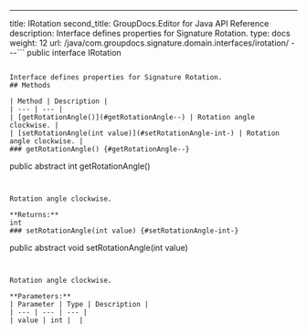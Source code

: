 ---
title: IRotation
second_title: GroupDocs.Editor for Java API Reference
description: Interface defines properties for Signature Rotation.
type: docs
weight: 12
url: /java/com.groupdocs.signature.domain.interfaces/irotation/
---```
public interface IRotation
```

Interface defines properties for Signature Rotation.
## Methods

| Method | Description |
| --- | --- |
| [getRotationAngle()](#getRotationAngle--) | Rotation angle clockwise. |
| [setRotationAngle(int value)](#setRotationAngle-int-) | Rotation angle clockwise. |
### getRotationAngle() {#getRotationAngle--}
```
public abstract int getRotationAngle()
```


Rotation angle clockwise.

**Returns:**
int
### setRotationAngle(int value) {#setRotationAngle-int-}
```
public abstract void setRotationAngle(int value)
```


Rotation angle clockwise.

**Parameters:**
| Parameter | Type | Description |
| --- | --- | --- |
| value | int |  |

